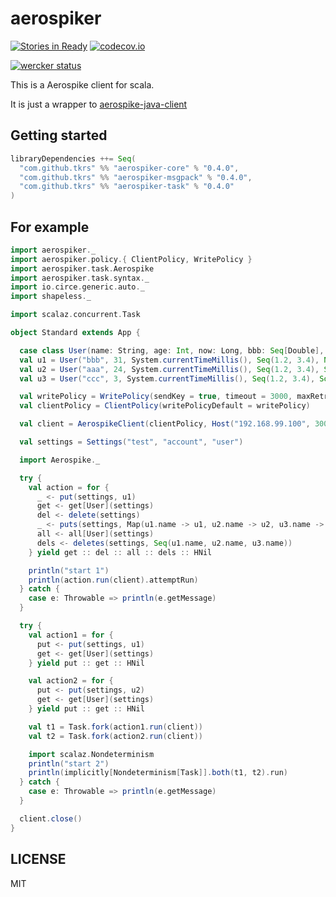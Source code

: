 # aerospiker

[![Stories in Ready](https://badge.waffle.io/tkrs/aerospiker.svg?label=ready&title=Ready)](http://waffle.io/tkrs/aerospiker)
[![codecov.io](http://codecov.io/github/tkrs/aerospiker/coverage.svg?branch=master)](http://codecov.io/github/tkrs/aerospiker?branch=master)

[![wercker status](https://app.wercker.com/status/07c0ec3bd555c18ff328f9f976f3725e/m "wercker status")](https://app.wercker.com/project/bykey/07c0ec3bd555c18ff328f9f976f3725e)

This is a Aerospike client for scala.

It is just a wrapper to [aerospike-java-client](https://github.com/aerospike/aerospike-client-java)

## Getting started

```scala
libraryDependencies ++= Seq(
  "com.github.tkrs" %% "aerospiker-core" % "0.4.0",
  "com.github.tkrs" %% "aerospiker-msgpack" % "0.4.0",
  "com.github.tkrs" %% "aerospiker-task" % "0.4.0"
)
```

## For example

```scala
import aerospiker._
import aerospiker.policy.{ ClientPolicy, WritePolicy }
import aerospiker.task.Aerospike
import aerospiker.task.syntax._
import io.circe.generic.auto._
import shapeless._

import scalaz.concurrent.Task

object Standard extends App {

  case class User(name: String, age: Int, now: Long, bbb: Seq[Double], option: Option[String])
  val u1 = User("bbb", 31, System.currentTimeMillis(), Seq(1.2, 3.4), None)
  val u2 = User("aaa", 24, System.currentTimeMillis(), Seq(1.2, 3.4), Some("OK"))
  val u3 = User("ccc", 3, System.currentTimeMillis(), Seq(1.2, 3.4), Some("OK"))

  val writePolicy = WritePolicy(sendKey = true, timeout = 3000, maxRetries = 5)
  val clientPolicy = ClientPolicy(writePolicyDefault = writePolicy)

  val client = AerospikeClient(clientPolicy, Host("192.168.99.100", 3000))

  val settings = Settings("test", "account", "user")

  import Aerospike._

  try {
    val action = for {
      _ <- put(settings, u1)
      get <- get[User](settings)
      del <- delete(settings)
      _ <- puts(settings, Map(u1.name -> u1, u2.name -> u2, u3.name -> u3))
      all <- all[User](settings)
      dels <- deletes(settings, Seq(u1.name, u2.name, u3.name))
    } yield get :: del :: all :: dels :: HNil

    println("start 1")
    println(action.run(client).attemptRun)
  } catch {
    case e: Throwable => println(e.getMessage)
  }

  try {
    val action1 = for {
      put <- put(settings, u1)
      get <- get[User](settings)
    } yield put :: get :: HNil

    val action2 = for {
      put <- put(settings, u2)
      get <- get[User](settings)
    } yield put :: get :: HNil

    val t1 = Task.fork(action1.run(client))
    val t2 = Task.fork(action2.run(client))

    import scalaz.Nondeterminism
    println("start 2")
    println(implicitly[Nondeterminism[Task]].both(t1, t2).run)
  } catch {
    case e: Throwable => println(e.getMessage)
  }

  client.close()
}
```

## LICENSE

MIT
